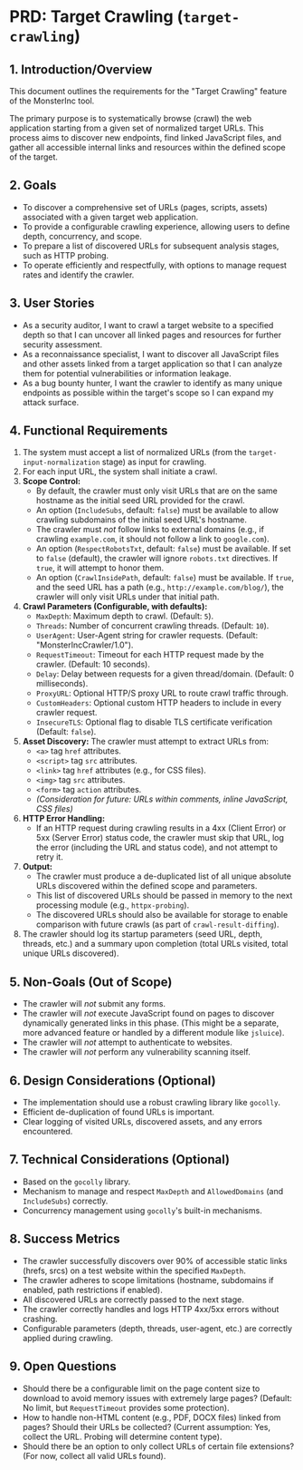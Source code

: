 # PRD: Target Crawling (`target-crawling`)

## 1. Introduction/Overview

This document outlines the requirements for the "Target Crawling" feature of the MonsterInc tool.

The primary purpose is to systematically browse (crawl) the web application starting from a given set of normalized target URLs. This process aims to discover new endpoints, find linked JavaScript files, and gather all accessible internal links and resources within the defined scope of the target.

## 2. Goals

*   To discover a comprehensive set of URLs (pages, scripts, assets) associated with a given target web application.
*   To provide a configurable crawling experience, allowing users to define depth, concurrency, and scope.
*   To prepare a list of discovered URLs for subsequent analysis stages, such as HTTP probing.
*   To operate efficiently and respectfully, with options to manage request rates and identify the crawler.

## 3. User Stories

*   As a security auditor, I want to crawl a target website to a specified depth so that I can uncover all linked pages and resources for further security assessment.
*   As a reconnaissance specialist, I want to discover all JavaScript files and other assets linked from a target application so that I can analyze them for potential vulnerabilities or information leakage.
*   As a bug bounty hunter, I want the crawler to identify as many unique endpoints as possible within the target's scope so I can expand my attack surface.

## 4. Functional Requirements

1.  The system must accept a list of normalized URLs (from the `target-input-normalization` stage) as input for crawling.
2.  For each input URL, the system shall initiate a crawl.
3.  **Scope Control:**
    *   By default, the crawler must only visit URLs that are on the same hostname as the initial seed URL provided for the crawl.
    *   An option (`IncludeSubs`, default: `false`) must be available to allow crawling subdomains of the initial seed URL's hostname.
    *   The crawler must *not* follow links to external domains (e.g., if crawling `example.com`, it should not follow a link to `google.com`).
    *   An option (`RespectRobotsTxt`, default: `false`) must be available. If set to `false` (default), the crawler will ignore `robots.txt` directives. If `true`, it will attempt to honor them.
    *   An option (`CrawlInsidePath`, default: `false`) must be available. If `true`, and the seed URL has a path (e.g., `http://example.com/blog/`), the crawler will only visit URLs under that initial path.
4.  **Crawl Parameters (Configurable, with defaults):**
    *   `MaxDepth`: Maximum depth to crawl. (Default: `5`).
    *   `Threads`: Number of concurrent crawling threads. (Default: `10`).
    *   `UserAgent`: User-Agent string for crawler requests. (Default: "MonsterIncCrawler/1.0").
    *   `RequestTimeout`: Timeout for each HTTP request made by the crawler. (Default: 10 seconds).
    *   `Delay`: Delay between requests for a given thread/domain. (Default: 0 milliseconds).
    *   `ProxyURL`: Optional HTTP/S proxy URL to route crawl traffic through.
    *   `CustomHeaders`: Optional custom HTTP headers to include in every crawler request.
    *   `InsecureTLS`: Optional flag to disable TLS certificate verification (Default: `false`).
5.  **Asset Discovery:** The crawler must attempt to extract URLs from:
    *   `<a>` tag `href` attributes.
    *   `<script>` tag `src` attributes.
    *   `<link>` tag `href` attributes (e.g., for CSS files).
    *   `<img>` tag `src` attributes.
    *   `<form>` tag `action` attributes.
    *   *(Consideration for future: URLs within comments, inline JavaScript, CSS files)*
6.  **HTTP Error Handling:**
    *   If an HTTP request during crawling results in a 4xx (Client Error) or 5xx (Server Error) status code, the crawler must skip that URL, log the error (including the URL and status code), and not attempt to retry it.
7.  **Output:**
    *   The crawler must produce a de-duplicated list of all unique absolute URLs discovered within the defined scope and parameters.
    *   This list of discovered URLs should be passed in memory to the next processing module (e.g., `httpx-probing`).
    *   The discovered URLs should also be available for storage to enable comparison with future crawls (as part of `crawl-result-diffing`).
8.  The crawler should log its startup parameters (seed URL, depth, threads, etc.) and a summary upon completion (total URLs visited, total unique URLs discovered).

## 5. Non-Goals (Out of Scope)

*   The crawler will *not* submit any forms.
*   The crawler will *not* execute JavaScript found on pages to discover dynamically generated links in this phase. (This might be a separate, more advanced feature or handled by a different module like `jsluice`).
*   The crawler will *not* attempt to authenticate to websites.
*   The crawler will *not* perform any vulnerability scanning itself.

## 6. Design Considerations (Optional)

*   The implementation should use a robust crawling library like `gocolly`.
*   Efficient de-duplication of found URLs is important.
*   Clear logging of visited URLs, discovered assets, and any errors encountered.

## 7. Technical Considerations (Optional)

*   Based on the `gocolly` library.
*   Mechanism to manage and respect `MaxDepth` and `AllowedDomains` (and `IncludeSubs`) correctly.
*   Concurrency management using `gocolly`'s built-in mechanisms.

## 8. Success Metrics

*   The crawler successfully discovers over 90% of accessible static links (hrefs, srcs) on a test website within the specified `MaxDepth`.
*   The crawler adheres to scope limitations (hostname, subdomains if enabled, path restrictions if enabled).
*   All discovered URLs are correctly passed to the next stage.
*   The crawler correctly handles and logs HTTP 4xx/5xx errors without crashing.
*   Configurable parameters (depth, threads, user-agent, etc.) are correctly applied during crawling.

## 9. Open Questions

*   Should there be a configurable limit on the page content size to download to avoid memory issues with extremely large pages? (Default: No limit, but `RequestTimeout` provides some protection).
*   How to handle non-HTML content (e.g., PDF, DOCX files) linked from pages? Should their URLs be collected? (Current assumption: Yes, collect the URL. Probing will determine content type).
*   Should there be an option to only collect URLs of certain file extensions? (For now, collect all valid URLs found). 